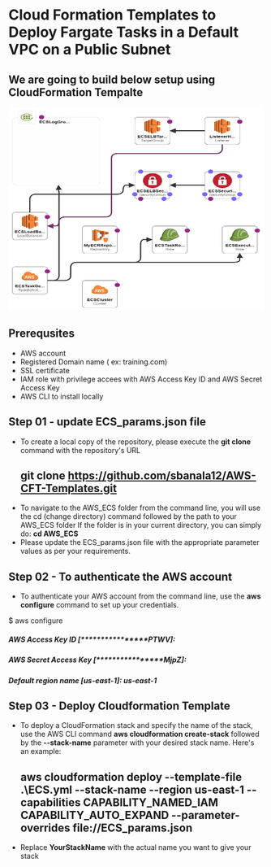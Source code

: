 # Cloud Formation Templates to Deploy Fargate Tasks in a Default VPC on a Public Subnet 

## We are going to build below setup using CloudFormation Tempalte 

<img src="https://github.com/sbanala12/AWS-CFT-Templates/blob/sbanala12-ECS/misc_files/Ecs_setup.png" width="1000" height="400">

## Prerequsites

 - AWS account  
 - Registered Domain name  ( ex: training.com) 
 - SSL certificate 
 - IAM role with privilege accees with AWS Access Key ID and AWS Secret Access Key 
 - AWS CLI to install locally 


## Step 01 - update ECS_params.json file 

  - To create a local copy of the repository, please execute the **git clone** command with the repository's URL
      ## git clone  https://github.com/sbanala12/AWS-CFT-Templates.git
  - To navigate to the AWS_ECS folder from the command line, you will use the cd (change directory) 
    command followed by the path to your AWS_ECS folder If the folder is in your current directory, you can simply do: 
      **cd AWS_ECS**
  - Please update the ECS_params.json file with the appropriate parameter values as per your requirements. 

## Step 02 - To authenticate the AWS account

   - To authenticate your AWS account from the command line, use the **aws configure** command to set up your credentials.

  $ aws configure 
  ##### AWS Access Key ID [****************PTWV]: 
  ##### AWS Secret Access Key [****************MjpZ]:
  ##### Default region name [us-east-1]: us-east-1  
  
## Step 03 - Deploy Cloudformation Template 

- To deploy a CloudFormation stack and specify the name of the stack, use the AWS CLI command 
      **aws cloudformation create-stack** followed by the **--stack-name** parameter with your desired stack name. Here's an example:

   ## aws cloudformation deploy --template-file .\ECS.yml --stack-name <YourStackName> --region us-east-1 --capabilities CAPABILITY_NAMED_IAM CAPABILITY_AUTO_EXPAND --parameter-overrides file://ECS_params.json

 - Replace **YourStackName** with the actual name you want to give your stack

  
      
      



